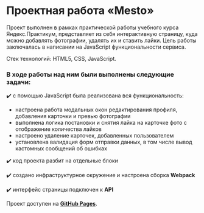 # Проектная работа «Mesto»

Проект выполнен в рамках практической работы учебного курса Яндекс.Практикум, представляет из себя интерактивную страницу,
куда можно добавлять фотографии, удалять их и ставить лайки. Цель работы заключалась в написании на JavaScript функциональности сервиса. 

Стек технологий: HTML5, CSS, JavaScript.

### В ходе работы над ним были выполнены следующие задачи:  
:heavy_check_mark:	с помощью JavaScript была реализована вся функциональность:

 * настроена работа модальных окон редактирования профиля, добавления карточки и превью фотографии
 * выполнена логика постановки и снятия лайка на карточке фото с отображение количества лайков
 * настроено удаление карточек, добавленных пользователем
 * установлена валидация форм отправки данных, в том числе вывод кастомных сообщений об ошибках

:heavy_check_mark:	код проекта разбит на отдельные блоки  

:heavy_check_mark:	создано инфраструктурное окружение и настроена сборка **Webpack**  

:heavy_check_mark:	интерфейс страницы подключен к **API**  

Проект доступен на [**GitHub Pages**](https://nikolajjmusatov.github.io/mesto-project-ff/).
